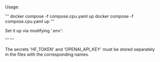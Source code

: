 Usage:

'''
docker compose -f compose.cpu.yaml up
docker compose -f compose.cpu.yaml up
'''

Set it up via modifying '.env':

'''
'''

The secrets 'HF_TOKEN' and 'OPENAI_API_KEY' 
must be stored separately in the files with
the corresponding names.
